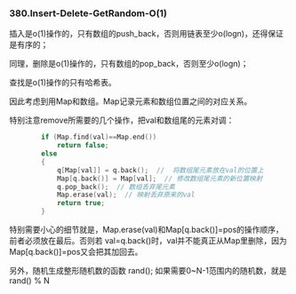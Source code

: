### 380.Insert-Delete-GetRandom-O(1)

插入是o(1)操作的，只有数组的push_back，否则用链表至少o(logn)，还得保证是有序的； 

同理，删除是o(1)操作的，只有数组的pop_back，否则至少o(logn)；  

查找是o(1)操作的只有哈希表。

因此考虑到用Map和数组。Map记录元素和数组位置之间的对应关系。

特别注意remove所需要的几个操作，把val和数组尾的元素对调：
```cpp
        if (Map.find(val)==Map.end())
            return false;
        else
        {
            q[Map[val]] = q.back();  //  将数组尾元素放在val的位置上
            Map[q.back()] = Map[val];  // 修改数组尾元素的新位置映射
            q.pop_back();  // 数组丢弃尾元素
            Map.erase(val);  // 映射丢弃原来的val
            return true;
        }
```
特别需要小心的细节就是，Map.erase(val)和Map[q.back()]=pos的操作顺序，前者必须放在最后。否则若 val=q.back()时，val并不能真正从Map里删除，因为Map[q.back()]=pos又会把其加回去。

另外，随机生成整形随机数的函数 rand(); 如果需要0~N-1范围内的随机数，就是 rand() % N
